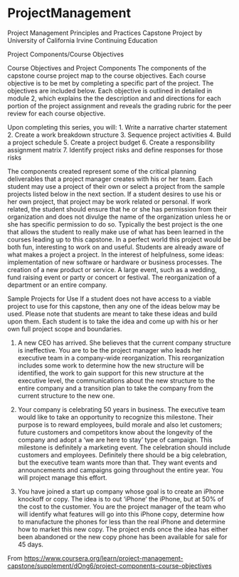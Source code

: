 # ProjectManagement
Project Management Principles and Practices Capstone Project by University of California Irvine Continuing Education

Project Components/Course Objectives

Course Objectives and Project Components
The components of the capstone course project map to the course objectives. Each course objective is to be met by completing a specific part of the project. The objectives are included below. Each objective is outlined in detailed in module 2, which explains the the description and and directions for each portion of the project assignment and reveals the grading rubric for the peer review for each course objective.

Upon completing this series, you will:
	1. Write a narrative charter statement
	2. Create a work breakdown structure
	3. Sequence project activities
	4. Build a project schedule
	5. Create a project budget
	6. Create a responsibility assignment matrix
	7. Identify project risks and define responses for those risks

The components created represent some of the critical planning deliverables that a project manager creates with his or her team. Each student may use a project of their own or select a project from the sample projects listed below in the next section. If a student desires to use his or her own project, that project may be work related or personal. If work related, the student should ensure that he or she has permission from their organization and does not divulge the name of the organization unless he or she has specific permission to do so. Typically the best project is the one that allows the student to really make use of what has been learned in the courses leading up to this capstone. In a perfect world this project would be both fun, interesting to work on and useful. Students are already aware of what makes a project a project. In the interest of helpfulness, some ideas: implementation of new software or hardware or business processes. The creation of a new product or service. A large event, such as a wedding, fund raising event or party or concert or festival. The reorganization of a department or an entire company.

Sample Projects for Use
If a student does not have access to a viable project to use for this capstone, then any one of the ideas below may be used. Please note that students are meant to take these ideas and build upon them. Each student is to take the idea and come up with his or her own full project scope and boundaries.

1) A new CEO has arrived. She believes that the current company structure is ineffective. You are to be the project manager who leads her executive team in a company-wide reorganization. This reorganization includes some work to determine how the new structure will be identified, the work to gain support for this new structure at the executive level, the communications about the new structure to the entire company and a transition plan to take the company from the current structure to the new one.

2) Your company is celebrating 50 years in business. The executive team would like to take an opportunity to recognize this milestone. Their purpose is to reward employees, build morale and also let customers; future customers and competitors know about the longevity of the company and adopt a ‘we are here to stay’ type of campaign. This milestone is definitely a marketing event. The celebration should include customers and employees. Definitely there should be a big celebration, but the executive team wants more than that. They want events and announcements and campaigns going throughout the entire year. You will project manage this effort.

3) You have joined a start up company whose goal is to create an iPhone knockoff or copy. The idea is to out ‘iPhone’ the iPhone, but at 50% of the cost to the customer. You are the project manager of the team who will identify what features will go into this iPhone copy, determine how to manufacture the phones for less than the real iPhone and determine how to market this new copy. The project ends once the idea has either been abandoned or the new copy phone has been available for sale for 45 days.

From <https://www.coursera.org/learn/project-management-capstone/supplement/dOng6/project-components-course-objectives> 

